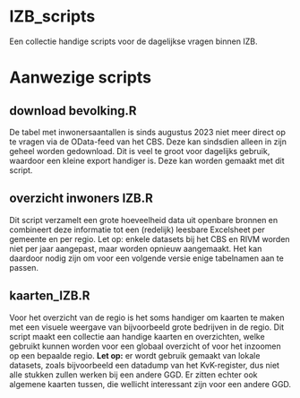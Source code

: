 # IZB_scripts
Een collectie handige scripts voor de dagelijkse vragen binnen IZB.

# Aanwezige scripts

## download bevolking.R
De tabel met inwonersaantallen is sinds augustus 2023 niet meer direct op te vragen via de OData-feed van het CBS. Deze kan sindsdien alleen in zijn geheel worden gedownload. Dit is veel te groot voor dagelijks gebruik, waardoor een kleine export handiger is. Deze kan worden gemaakt met dit script.

## overzicht inwoners IZB.R
Dit script verzamelt een grote hoeveelheid data uit openbare bronnen en combineert deze informatie tot een (redelijk) leesbare Excelsheet per gemeente en per regio. Let op: enkele datasets bij het CBS en RIVM worden niet per jaar aangepast, maar worden opnieuw aangemaakt. Het kan daardoor nodig zijn om voor een volgende versie enige tabelnamen aan te passen.

## kaarten_IZB.R
Voor het overzicht van de regio is het soms handiger om kaarten te maken met een visuele weergave van bijvoorbeeld grote bedrijven in de regio. Dit script maakt een collectie aan handige kaarten en overzichten, welke gebruikt kunnen worden voor een globaal overzicht of voor het inzoomen op een bepaalde regio. **Let op:** er wordt gebruik gemaakt van lokale datasets, zoals bijvoorbeeld een datadump van het KvK-register, dus niet alle stukken zullen werken bij een andere GGD. Er zitten echter ook algemene kaarten tussen, die wellicht interessant zijn voor een andere GGD.
